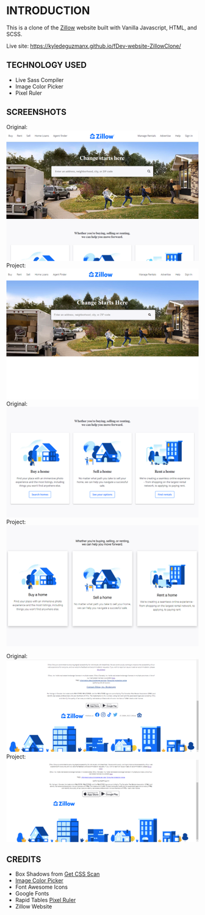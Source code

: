 # INTRODUCTION
This is a clone of the [Zillow](https://www.zillow.com/) website built with Vanilla Javascript, HTML, and SCSS.  

Live site: https://kyledeguzmanx.github.io/fDev-website-ZillowClone/  
## TECHNOLOGY USED 
- Live Sass Compiler  
- Image Color Picker  
- Pixel Ruler  

## SCREENSHOTS 

Original:  
![Zillow Homepage](https://github.com/kyledeguzmanx/fDev-website-ZillowClone/blob/master/img/Screenshots/ZillowOF.png)  
Project:  
![Homepage OF](https://github.com/kyledeguzmanx/fDev-website-ZillowClone/blob/master/img/Screenshots/Screen1.png?raw=true)  
Original:  
![Zillow Homepage](https://github.com/kyledeguzmanx/fDev-website-ZillowClone/blob/master/img/Screenshots/ZillowOF2.png)  
Project:  
![Homepage OF](https://github.com/kyledeguzmanx/fDev-website-ZillowClone/blob/master/img/Screenshots/Screen2.png?raw=true)  

Original:  
![Zillow Homepage](https://github.com/kyledeguzmanx/fDev-website-ZillowClone/blob/master/img/Screenshots/ZillowOF3.png)  
Project:  
![Homepage OF](https://github.com/kyledeguzmanx/fDev-website-ZillowClone/blob/master/img/Screenshots/Screen3.png?raw=true)  

## CREDITS
- Box Shadows from [Get CSS Scan](https://getcssscan.com/css-box-shadow-examples)  
- [Image Color Picker](https://imagecolorpicker.com/)  
- Font Awesome Icons   
- Google Fonts    
- Rapid Tables [Pixel Ruler](https://www.rapidtables.com/web/tools/pixel-ruler.html)  
- Zillow Website   